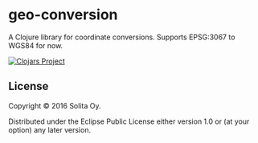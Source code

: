 # geo-conversion

A Clojure library for coordinate conversions. Supports EPSG:3067 to WGS84 for now.

[![Clojars Project](http://clojars.org/lupapiste/geo-conversion/latest-version.svg)](http://clojars.org/lupapiste/geo-conversion)

## License

Copyright © 2016 Solita Oy.

Distributed under the Eclipse Public License either version 1.0 or (at
your option) any later version.
